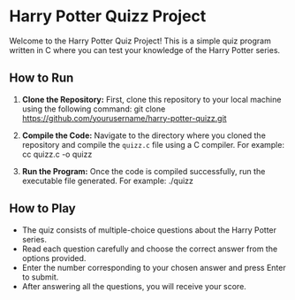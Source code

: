 # Harry Potter Quizz Project

Welcome to the Harry Potter Quiz Project! This is a simple quiz program written in C where you can test your knowledge of the Harry Potter series.

## How to Run

1. **Clone the Repository:** First, clone this repository to your local machine using the following command:
git clone https://github.com/yourusername/harry-potter-quizz.git


2. **Compile the Code:** Navigate to the directory where you cloned the repository and compile the `quizz.c` file using a C compiler. For example:
cc quizz.c -o quizz

3. **Run the Program:** Once the code is compiled successfully, run the executable file generated. For example:
./quizz

## How to Play

- The quiz consists of multiple-choice questions about the Harry Potter series.
- Read each question carefully and choose the correct answer from the options provided.
- Enter the number corresponding to your chosen answer and press Enter to submit.
- After answering all the questions, you will receive your score.
